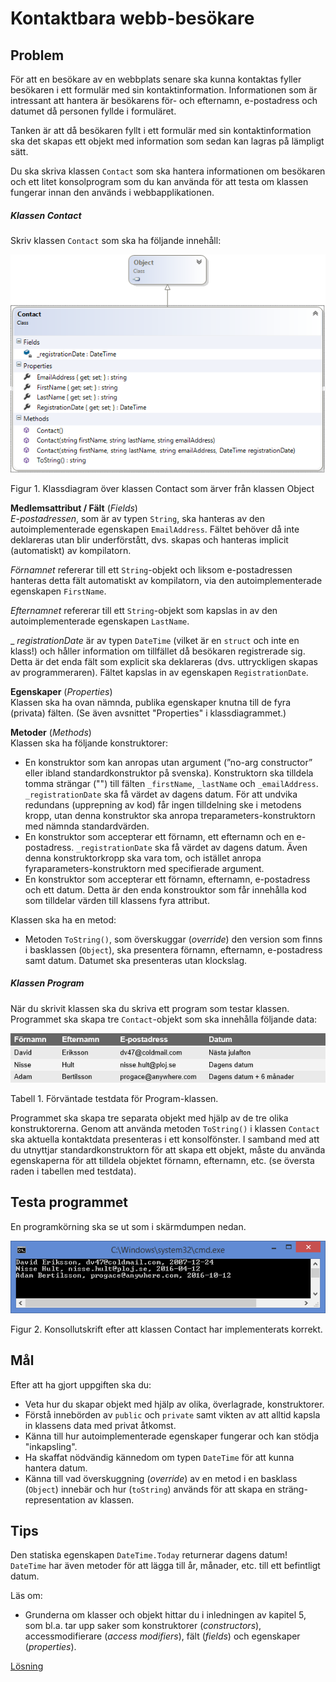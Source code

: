 # Kontaktbara webb-besökare

## Problem

För att en besökare av en webbplats senare ska kunna kontaktas fyller besökaren i ett formulär med sin kontaktinformation. Informationen som är intressant att hantera är besökarens för- och efternamn, e-postadress och datumet då personen fyllde i formuläret.

Tanken är att då besökaren fyllt i ett formulär med sin kontaktinformation ska det skapas ett objekt med information som sedan kan lagras på lämpligt sätt.

Du ska skriva klassen ```Contact``` som ska hantera informationen om besökaren och ett litet konsolprogram som du kan använda för att testa om klassen fungerar innan den används i webbapplikationen. 

##### Klassen Contact

Skriv klassen ```Contact``` som ska ha följande innehåll:

![Class diagram](images/classDiagram.png)

Figur 1. Klassdiagram över klassen Contact som ärver från klassen Object

**Medlemsattribut / Fält** (_Fields_)<br/>
_E-postadressen_, som är av typen ```String```, ska hanteras av den autoimplementerade egenskapen ```EmailAddress```. Fältet behöver då inte deklareras utan blir underförstått, dvs. skapas och hanteras implicit (automatiskt) av kompilatorn.

_Förnamnet_ refererar till ett ```String```-objekt och liksom e-postadressen hanteras detta fält automatiskt av kompilatorn, via den autoimplementerade egenskapen ```FirstName```.

_Efternamnet_ refererar till ett ```String```-objekt som kapslas in av den autoimplementerade egenskapen ```LastName```.

_ _registrationDate_ är av typen ```DateTime``` (vilket är en ```struct``` och inte en klass!) och håller information om tillfället då besökaren registrerade sig. Detta är det enda fält som explicit ska deklareras (dvs. uttryckligen skapas av programmeraren). Fältet kapslas in av egenskapen ```RegistrationDate```.   

**Egenskaper** (_Properties_)<br/>
Klassen ska ha ovan nämnda, publika egenskaper knutna till de fyra (privata) fälten. (Se även avsnittet "Properties" i klassdiagrammet.)

**Metoder** (_Methods_)<br/>
Klassen ska ha följande konstruktorer:

- En konstruktor som kan anropas utan argument (”no-arg constructor” eller ibland standardkonstruktor på svenska). Konstruktorn ska tilldela tomma strängar ("") till fälten ```_firstName```, ```_lastName``` och ```_emailAddress```.  ```_registrationDate``` ska få värdet av dagens datum. För att undvika redundans (upprepning av kod) får ingen tilldelning ske i metodens kropp, utan denna konstruktor ska anropa treparameters-konstruktorn med nämnda standardvärden.
- En konstruktor som accepterar ett förnamn, ett efternamn och en e-postadress. ```_registrationDate``` ska få värdet av dagens datum. Även denna konstruktorkropp ska vara tom, och istället anropa fyraparameters-konstruktorn med specifierade argument.
- En konstruktor som accepterar ett förnamn, efternamn, e-postadress och ett datum. Detta är den enda konstrouktor som får innehålla kod som tilldelar värden till klassens fyra attribut.

Klassen ska ha en metod:

- Metoden ```ToString()```, som överskuggar (_override_) den version som finns i basklassen (```Object```), ska presentera förnamn, efternamn, e-postadress samt datum. Datumet ska presenteras utan klockslag.

##### Klassen Program

När du skrivit klassen ska du skriva ett program som testar klassen. Programmet ska skapa tre ```Contact```-objekt som ska innehålla följande data:

![Contact info](images/contactInfo.png)

Tabell 1. Förväntade testdata för Program-klassen.

Programmet ska skapa tre separata objekt med hjälp av de tre olika konstruktorerna. Genom att använda metoden ```ToString()``` i klassen ```Contact``` ska aktuella kontaktdata presenteras i ett konsolfönster. I samband med att du utnyttjar standardkonstruktorn för att skapa ett objekt, måste du använda egenskaperna för att tilldela objektet förnamn, efternamn, etc. (se översta raden i tabellen med testdata).

## Testa programmet

En programkörning ska se ut som i skärmdumpen nedan.

![Screenshot](images/console.png)

Figur 2. Konsollutskrift efter att klassen Contact har implementerats korrekt.

## Mål

Efter att ha gjort uppgiften ska du:

- Veta hur du skapar objekt med hjälp av olika, överlagrade, konstruktorer.
- Förstå innebörden av ```public``` och ```private``` samt vikten av att alltid kapsla in klassens data med privat åtkomst.
- Känna till hur autoimplementerade egenskaper fungerar och kan stödja "inkapsling".
- Ha skaffat nödvändig kännedom om typen ```DateTime``` för att kunna hantera datum.
- Känna till vad överskuggning (_override_) av en metod i en basklass (```Object```) innebär och hur (```toString```) används för att skapa en sträng-representation av klassen.

## Tips

Den statiska egenskapen ```DateTime.Today``` returnerar dagens datum! ```DateTime``` har även metoder för att lägga till år, månader, etc. till ett befintligt datum.

Läs om:

+ Grunderna om klasser och objekt hittar du i inledningen av kapitel 5, som bl.a. tar upp saker som konstruktorer (_constructors_), accessmodifierare (_access modifiers_), fält (_fields_) och egenskaper (_properties_).

[Lösning](solution/README.md)

